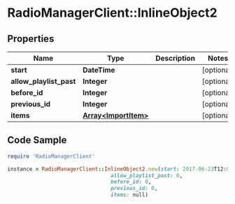 # RadioManagerClient::InlineObject2

## Properties

Name | Type | Description | Notes
------------ | ------------- | ------------- | -------------
**start** | **DateTime** |  | [optional] 
**allow_playlist_past** | **Integer** |  | [optional] 
**before_id** | **Integer** |  | [optional] 
**previous_id** | **Integer** |  | [optional] 
**items** | [**Array&lt;ImportItem&gt;**](ImportItem.md) |  | [optional] 

## Code Sample

```ruby
require 'RadioManagerClient'

instance = RadioManagerClient::InlineObject2.new(start: 2017-06-23T12:00+02:00,
                                 allow_playlist_past: 0,
                                 before_id: 0,
                                 previous_id: 0,
                                 items: null)
```


